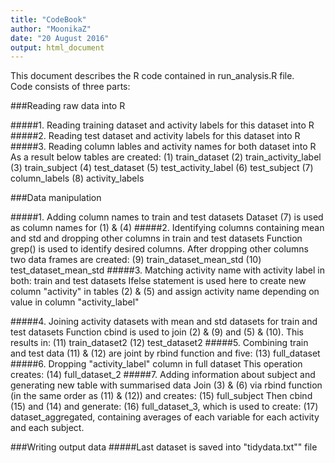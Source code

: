 ```yaml
---
title: "CodeBook"
author: "MoonikaZ"
date: "20 August 2016"
output: html_document
---
```


This document describes the R code contained in run_analysis.R file.  
Code consists of three parts:

###Reading raw data into R

#####1. Reading training dataset and activity labels for this dataset into R
#####2. Reading test dataset and activity labels for this dataset into R
#####3. Reading column lables and activity names for both dataset into R
    As a result below tables are created:
    (1) train_dataset
    (2) train_activity_label
    (3) train_subject
    (4) test_dataset
    (5) test_activity_label
    (6) test_subject
    (7) column_labels
    (8) activity_labels

###Data manipulation

#####1. Adding column names to train and test datasets
    Dataset (7) is used as column names for (1) & (4)
#####2. Identifying columns containing mean and std and dropping other columns in train and test datasets
    Function grep() is used to identify desired columns. 
    After dropping other columns two data frames are created:
    (9) train_dataset_mean_std 
    (10) test_dataset_mean_std
#####3. Matching activity name with activity label in both: train and test datasets
    Ifelse statement is used here to create new column "activity" in tables (2) & (5) and assign activity name        depending on value in column "activity_label"

#####4. Joining activity datasets with mean and std datasets for train and test datasets 
    Function cbind is used to join (2) & (9) and (5) & (10).
    This results in:
    (11) train_dataset2
    (12) test_dataset2
#####5. Combining train and test data
    (11) & (12) are joint by rbind function and five:
    (13) full_dataset
#####6. Dropping "activity_label" column in full dataset
    This operation creates:
    (14) full_dataset_2
#####7. Adding information about subject and generating new table with summarised data
    Join (3) & (6) via rbind function (in the same order as (11) & (12)) and creates:
    (15) full_subject
    Then cbind (15) and (14) and generate:
    (16) full_dataset_3,
    which is used to create:
    (17) dataset_aggregated,
    containing averages of each variable for each activity and each subject.


###Writing output data
#####Last dataset is saved into "tidydata.txt"" file
